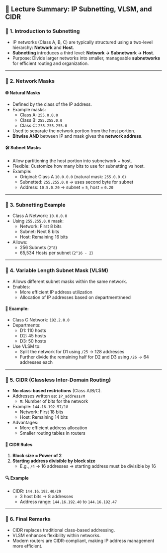 ## 📘 **Lecture Summary: IP Subnetting, VLSM, and CIDR**

### 🔹 **1. Introduction to Subnetting**

- IP networks (Class A, B, C) are typically structured using a two-level hierarchy: **Network** and **Host**.
- **Subnetting** introduces a third level: **Network → Subnetwork → Host**.
- Purpose: Divide larger networks into smaller, manageable **subnetworks** for efficient routing and organization.

---

### 🔹 **2. Network Masks**

#### 🌐 **Natural Masks**

- Defined by the class of the IP address.
- Example masks:
    - Class A: `255.0.0.0`
    - Class B: `255.255.0.0`
    - Class C: `255.255.255.0`
- Used to separate the network portion from the host portion.
- **Bitwise AND** between IP and mask gives the **network address**.

#### 🛠️ **Subnet Masks**

- Allow partitioning the host portion into subnetwork + host.
- Flexible: Customize how many bits to use for subnetting vs host.
- Example:
    - Original: Class A `10.0.0.0` (natural mask: `255.0.0.0`)
    - Subnetted: `255.255.0.0` → uses second byte for subnet
    - Address: `10.5.0.20` → subnet = `5`, host = `0.20`

---

### 🔹 **3. Subnetting Example**

- Class A Network: `10.0.0.0`
- Using `255.255.0.0` mask:
    - Network: First 8 bits
    - Subnet: Next 8 bits
    - Host: Remaining 16 bits
- Allows:
    - 256 Subnets (`2^8`)
    - 65,534 Hosts per subnet (`2^16 - 2`)

---

### 🔹 **4. Variable Length Subnet Mask (VLSM)**

- Allows different subnet masks within the same network.
- Enables:
    - More efficient IP address utilization
    - Allocation of IP addresses based on department/need

#### 🧮 **Example:**

- Class C Network: `192.2.0.0`
- Departments:
    - D1: 110 hosts
    - D2: 45 hosts
    - D3: 50 hosts
- Use VLSM to:
    - Split the network for D1 using `/25` → 128 addresses
    - Further divide the remaining half for D2 and D3 using `/26` → 64 addresses each

---

### 🔹 **5. CIDR (Classless Inter-Domain Routing)**

- **No class-based restrictions** (Class A/B/C).
- Addresses written as: `IP_address/M`
    - `M`: Number of bits for the network
- Example: `144.16.192.57/18`
    - Network: First 18 bits
    - Host: Remaining 14 bits
- Advantages:
    - More efficient address allocation
    - Smaller routing tables in routers

#### 📏 **CIDR Rules**

1. **Block size = Power of 2**
2. **Starting address divisible by block size**
    - E.g., `/4` → 16 addresses → starting address must be divisible by 16

#### 🔍 **Example**

- CIDR: `144.16.192.40/29`
    - 3 host bits → 8 addresses
    - Address range: `144.16.192.40` to `144.16.192.47`

---

### 🔹 **6. Final Remarks**

- CIDR replaces traditional class-based addressing.
- VLSM enhances flexibility within networks.
- Modern routers are CIDR-compliant, making IP address management more efficient.